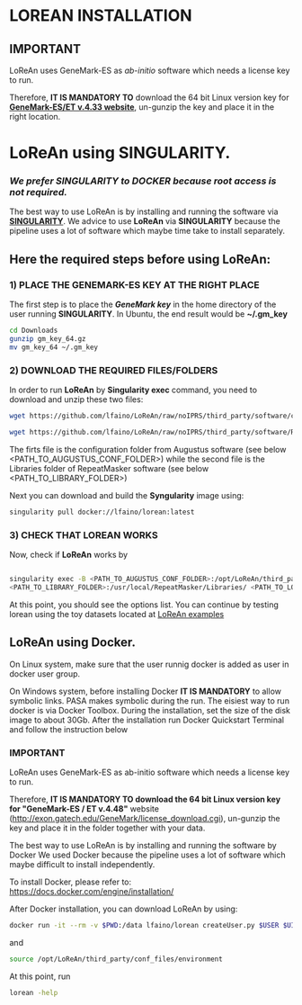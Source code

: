 # LOREAN INSTALLATION

## IMPORTANT
LoReAn uses GeneMark-ES as *ab-initio* software which needs a license key to run. 

Therefore, **IT IS MANDATORY TO** download the 64 bit Linux version key for [**GeneMark-ES/ET v.4.33 website**](http://exon.gatech.edu/GeneMark/license_download.cgi), un-gunzip the key and place it in the right location.


# LoReAn using SINGULARITY.

### ***We prefer **SINGULARITY** to **DOCKER** because root access is not required.*** 

The best way to use LoReAn is by installing and running the software via [**SINGULARITY**](https://www.sylabs.io/). 
We advice to use **LoReAn** via **SINGULARITY** because the pipeline uses a lot of software which maybe time take to 
install separately. 

## Here the required steps before using **LoReAn**:

### 1) PLACE THE GENEMARK-ES KEY AT THE RIGHT PLACE 

The first step is to place the ***GeneMark key*** in the home directory of the user running **SINGULARITY**. In Ubuntu, 
the end result would be **~/.gm_key**
   

```bash
cd Downloads
gunzip gm_key_64.gz
mv gm_key_64 ~/.gm_key
```

### 2) DOWNLOAD THE REQUIRED FILES/FOLDERS

In order to run **LoReAn** by **Singularity exec** command, you need to download and unzip these two files:

```bash
wget https://github.com/lfaino/LoReAn/raw/noIPRS/third_party/software/config.augustus.tar.gz && tar -zxvf config.augustus.tar.gz
```
```bash
wget https://github.com/lfaino/LoReAn/raw/noIPRS/third_party/software/RepeatMasker.Libraries.tar.gz && tar -zxvf RepeatMasker.Libraries.tar.gz
```    
The firts file is the configuration folder from Augustus software (see below <PATH_TO_AUGUSTUS_CONF_FOLDER>) while the 
second file is the Libraries folder of RepeatMasker software (see below <PATH_TO_LIBRARY_FOLDER>)

Next you can download and build the **Syngularity** image using:  

```bash
singularity pull docker://lfaino/lorean:latest
```


### 3) CHECK THAT LOREAN WORKS

Now, check if  **LoReAn** works by
 
 ```bash
 
singularity exec -B <PATH_TO_AUGUSTUS_CONF_FOLDER>:/opt/LoReAn/third_party/software/augustus/config/ -B 
<PATH_TO_LIBRARY_FOLDER>:/usr/local/RepeatMasker/Libraries/ <PATH_TO_LOREAN_IMAGE>/lorean_latest.sif lorean -h

 ```

At this point, you should see the options list. 
You can continue by testing lorean using the toy datasets located at [LoReAn examples](https://github.com/lfaino/LoReAn_Example)



## LoReAn using Docker.

On Linux system, make sure that the user runnig docker is added as user in docker user group.

On Windows system, before installing Docker **IT IS MANDATORY** to allow symbolic links. PASA makes symbolic during the run.
The eisiest way to run docker is via Docker Toolbox. During the installation, set the size of the disk image to about 30Gb.
After the installation run Docker Quickstart Terminal and follow the instruction below 

### IMPORTANT
LoReAn uses GeneMark-ES as ab-initio software which needs a license key to run. 

Therefore, **IT IS MANDATORY TO download the 64 bit Linux version key for "GeneMark-ES / ET v.4.48"** website (http://exon.gatech.edu/GeneMark/license_download.cgi), un-gunzip the key and place it in 
the folder together with your data.

The best way to use LoReAn is by installing and running the software by Docker
We used Docker because the pipeline uses a lot of software which maybe difficult to install independently.


To install Docker, please refer to:
https://docs.docker.com/engine/installation/

After Docker installation, you can download  LoReAn by using:
```bash
docker run -it --rm -v $PWD:/data lfaino/lorean createUser.py $USER $UID 
```

and

```bash
source /opt/LoReAn/third_party/conf_files/environment
```

At this point, run

```bash
lorean -help
```